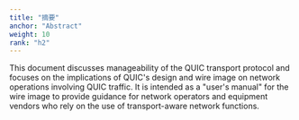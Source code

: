 ```yaml
---
title: "摘要"
anchor: "Abstract"
weight: 10
rank: "h2"
---
```


This document discusses manageability of the QUIC transport protocol and focuses on the implications of QUIC's design and wire image on network operations involving QUIC traffic. It is intended as a "user's manual" for the wire image to provide guidance for network operators and equipment vendors who rely on the use of transport-aware network functions.
